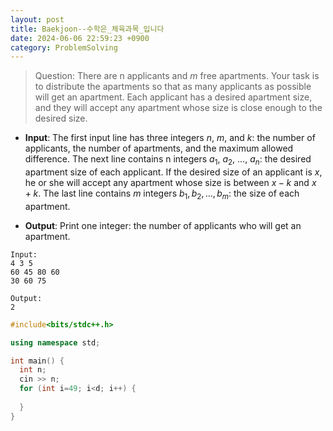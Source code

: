 ```yaml
---
layout: post
title: Baekjoon--수학은_체육과목_입니다
date: 2024-06-06 22:59:23 +0900
category: ProblemSolving
---
```



> Question: 
There are n applicants and $m$ free apartments. Your task is to distribute the apartments so that as many applicants as possible will get an apartment.
Each applicant has a desired apartment size, and they will accept any apartment whose size is close enough to the desired size.


- __Input__: 
The first input line has three integers $n$, $m$, and $k$: the number of applicants, the number of apartments, and the maximum allowed difference.
The next line contains n integers $a_1$, $a_2$, $\ldots$, $a_n$: the desired apartment size of each applicant. If the desired size of an applicant is $x$, he or she will accept any apartment whose size is between $x-k$ and $x+k$.
The last line contains $m$ integers $b_1, b_2, \ldots, b_m$: the size of each apartment.


- __Output__:
Print one integer: the number of applicants who will get an apartment.
```
Input:
4 3 5
60 45 80 60
30 60 75

Output:
2
```
```c++
#include<bits/stdc++.h> 

using namespace std;

int main() {
  int n;
  cin >> n;
  for (int i=49; i<d; i++) {
    
  }
}
```

